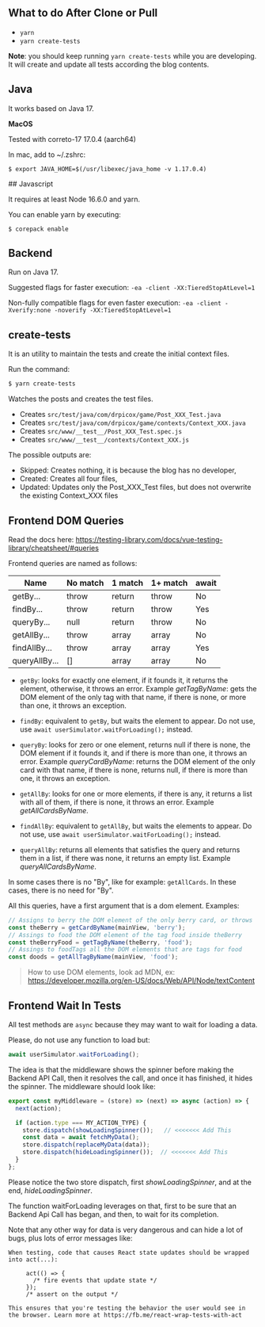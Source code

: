 ## What to do After Clone or Pull

- `yarn`
- `yarn create-tests`

**Note**: you should keep running `yarn create-tests` while you are developing.
It will create and update all tests according the blog contents.

## Java

It works based on Java 17.

**MacOS**

Tested with correto-17 17.0.4 (aarch64)

In mac, add to ~/.zshrc:

```
$ export JAVA_HOME=$(/usr/libexec/java_home -v 1.17.0.4)
```

## Javascript

It requires at least Node 16.6.0 and yarn.

You can enable yarn by executing:

```
$ corepack enable
```

## Backend

Run on Java 17.

Suggested flags for faster execution: `-ea -client -XX:TieredStopAtLevel=1`

Non-fully compatible flags for even faster execution: `-ea -client -Xverify:none -noverify -XX:TieredStopAtLevel=1`

## create-tests

It is an utility to maintain the tests and create the initial context files.

Run the command:

```bash
$ yarn create-tests
```

Watches the posts and creates the test files.

- Creates `src/test/java/com/drpicox/game/Post_XXX_Test.java`
- Creates `src/test/java/com/drpicox/game/contexts/Context_XXX.java`
- Creates `src/www/__test__/Post_XXX_Test.spec.js`
- Creates `src/www/__test__/contexts/Context_XXX.js`

The possible outputs are:

- Skipped: Creates nothing, it is because the blog has no developer,
- Created: Creates all four files,
- Updated: Updates only the Post_XXX_Test files, but does not overwrite the existing Context_XXX files

## Frontend DOM Queries

Read the docs here: https://testing-library.com/docs/vue-testing-library/cheatsheet/#queries

Frontend queries are named as follows:

| Name          | No match | 1 match | 1+ match | await |
| ------------- | -------- | ------- | -------- | ----- |
| getBy...      | throw    | return  | throw    | No    |
| findBy...     | throw    | return  | throw    | Yes   |
| queryBy...    | null     | return  | throw    | No    |
| getAllBy...   | throw    | array   | array    | No    |
| findAllBy...  | throw    | array   | array    | Yes   |
| queryAllBy... | []       | array   | array    | No    |

- `getBy`: looks for exactly one element, if it founds it, it returns the element,
otherwise, it throws an error. 
Example _getTagByName_: gets the DOM element of the only tag with that name, 
if there is none, or more than one, it throws an exception.

- `findBy`: equivalent to `getBy`, but waits the element to appear.
Do not use, use `await userSimulator.waitForLoading();` instead.

- `queryBy`: looks for zero or one element, returns null if there is none,
the DOM element if it founds it, and if there is more than one, it throws an error. 
Example _queryCardByName_: returns the DOM element of the only card with that name, if there is none, returns null, if there is more than one, it throws an exception.

- `getAllBy`: looks for one or more elements, 
if there is any, it returns a list with all of them,
if there is none, it throws an error. 
Example _getAllCardsByName_.

- `findAllBy`: equivalent to `getAllBy`, but waits the elements to appear.
Do not use, use `await userSimulator.waitForLoading();` instead.

- `queryAllBy`: returns all elements that satisfies the query and
returns them in a list, if there was none, it returns an empty list.
Example _queryAllCardsByName_.

In some cases there is no "By", like for example: `getAllCards`. In these cases,
there is no need for "By".

All this queries, have a first argument that is a dom element. Examples:

```js
// Assigns to berry the DOM element of the only berry card, or throws
const theBerry = getCardByName(mainView, 'berry');
// Assings to food the DOM element of the tag food inside theBerry
const theBerryFood = getTagByName(theBerry, 'food');
// Assings to foodTags all the DOM elements that are tags for food
const doods = getAllTagByName(mainView, 'food');
```

> How to use DOM elements, look ad MDN, ex:
> https://developer.mozilla.org/en-US/docs/Web/API/Node/textContent

## Frontend Wait In Tests

All test methods are `async` because they may want to wait 
for loading a data.

Please, do not use any function to load but:

```js
await userSimulator.waitForLoading();
```

The idea is that the middleware shows the spinner before making
the Backend API Call, then it resolves the call, and once
it has finished, it hides the spinner. The middleware should
look like:

```js
export const myMiddleware = (store) => (next) => async (action) => {
  next(action);

  if (action.type === MY_ACTION_TYPE) {
    store.dispatch(showLoadingSpinner());   // <<<<<<< Add This
    const data = await fetchMyData();
    store.dispatch(replaceMyData(data));
    store.dispatch(hideLoadingSpinner());  // <<<<<<< Add This
  }
};
```

Please notice the two store dispatch, first _showLoadingSpinner_,
and at the end, _hideLoadingSpinner_.

The function waitForLoading leverages on that, first to be sure
that an Backend Api Call has began, and then, to wait for its
completion.

Note that any other way for data is very dangerous and can 
hide a lot of bugs, plus lots of error messages like:

```
When testing, code that causes React state updates should be wrapped into act(...):
     
     act(() => {
       /* fire events that update state */
     });
     /* assert on the output */
     
This ensures that you're testing the behavior the user would see in the browser. Learn more at https://fb.me/react-wrap-tests-with-act
```

